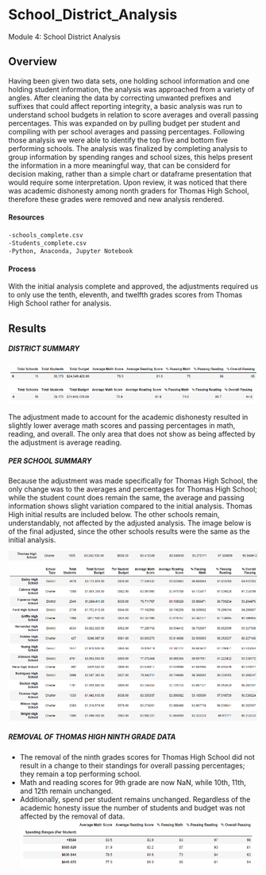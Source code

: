 # School_District_Analysis
Module 4: School District Analysis

## Overview
Having been given two data sets, one holding school information and one holding student information, the analysis was approached from a variety of angles. After cleaning the data by correcting unwanted prefixes and suffixes that could affect reporting integrity, a basic analysis was run to understand school budgets in relation to score averages and overall passing percentages. This was expanded on by pulling budget per student and compiling with per school averages and passing percentages. Following those analysis we were able to identify the top five and bottom five performing schools. The analysis was finalized by completing analysis to group information by spending ranges and school sizes, this helps present the information in a more meaningful way, that can be considerd for decision making, rather than a simple chart or dataframe presentation that would require some interpretation. Upon review, it was noticed that there was academic dishonesty among nonth graders for Thomas High School, therefore these grades were removed and new analysis rendered.

#### Resources
    -schools_complete.csv
    -Students_complete.csv
    -Python, Anaconda, Jupyter Notebook
    
#### Process
With the initial analysis complete and approved, the adjustments required us to only use the tenth, eleventh, and twelfth grades scores from Thomas High School rather for analysis.

## Results
##### DISTRICT SUMMARY
![original_district_summary](https://github.com/RachelRautenberg/School_District_Analysis/blob/main/Resources/original_district_summary.PNG)
![adjusted_district_summary](https://github.com/RachelRautenberg/School_District_Analysis/blob/main/Resources/adjusted_district_summary.PNG)

The adjustment made to account for the academic dishonesty resulted in slightly lower average math scores and passing percentages in math, reading, and overall. The only area that does not show as being affected by the adjustment is average reading. 

##### PER SCHOOL SUMMARY
Because the adjustment was made specifically for Thomas High School, the only change was to the averages and percentages for Thomas High School; while the student count does remain the same, the average and passing information shows slight variation compared to the initial analysis. Thomas High initial results are included below. The other schools remain, understandably, not affected by the adjusted analysis.  The image below is of the final adjusted, since the other schools results were the same as the initial analysis.

![thomas_high_initial](https://github.com/RachelRautenberg/School_District_Analysis/blob/main/Resources/thomas_high_initial.PNG)
![adjusted_per_school](https://github.com/RachelRautenberg/School_District_Analysis/blob/main/Resources/adjusted_per_school_summary.PNG)

##### REMOVAL OF THOMAS HIGH NINTH GRADE DATA
* The removal of the ninth grades scores for Thomas High School did not result in a change to their standings for overall passing percentages; they remain a top performing school.
* Math and reading scores for 9th grade are now NaN, while 10th, 11th, and 12th remain unchanged. 
* Additionally, spend per student remains unchanged. Regardless of the academic honesty issue the number of students and budget was not affected by the removal of data. 
   ![spending_per_student](https://github.com/RachelRautenberg/School_District_Analysis/blob/main/Resources/spending%20per%20student.PNG)

